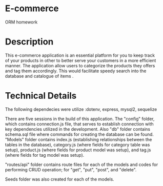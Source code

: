 # E-commerce
ORM homework
# Description
This e-commerce application is an essential platform for you to keep track of your products in other to better serve your customers in a more efficient manner. The application allow users to categorize the products they offers and tag them accordingly. This would facilitate speedy search into the database and catalogue of items . 

# Technical Details 
The following dependecies were utilize :dotenv, express, mysql2, sequelize

There are five sessions in the build of this application. The "config" folder, which contains connection.js file, that serves to establish connection with key dependencies utilized in the development. Also "db" folder contains schema.sql file where commands for creating the database can be found.
"Models" folder contains index.js (establishing relationships between the tables in the database), category.js (where fields for category table was setup), product.js (where fields for product model was setup), and tag.js (where fields for tag model was setup). 

"routes/api" folder contains route files for each of the models and codes for performing CRUD operation; for "get", "put", "post", and "delete".

Seeds folder was also created for each of the models.  

